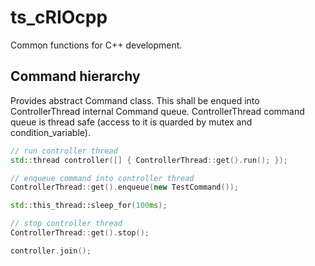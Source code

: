 # ts_cRIOcpp

Common functions for C++ development.

## Command hierarchy

Provides abstract Command class. This shall be enqued into ControllerThread
internal Command queue. ControllerThread command queue is thread safe (access
to it is quarded by mutex and condition_variable).

```cpp
// run controller thread
std::thread controller([] { ControllerThread::get().run(); });

// enqueue command into controller thread
ControllerThread::get().enqueue(new TestCommand());

std::this_thread::sleep_for(100ms);

// stop controller thread
ControllerThread::get().stop();

controller.join();
```
